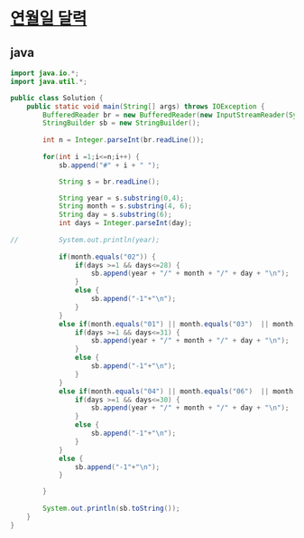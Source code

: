 # [연월일 달력](https://swexpertacademy.com/main/code/problem/problemDetail.do?problemLevel=1&contestProbId=AV5QLkdKAz4DFAUq&categoryId=AV5QLkdKAz4DFAUq&categoryType=CODE&problemTitle=&orderBy=FIRST_REG_DATETIME&selectCodeLang=ALL&select-1=1&pageSize=10&pageIndex=1)


## java
``` java
import java.io.*;
import java.util.*;

public class Solution {
	public static void main(String[] args) throws IOException {
		BufferedReader br = new BufferedReader(new InputStreamReader(System.in));
		StringBuilder sb = new StringBuilder();
		
		int n = Integer.parseInt(br.readLine());
		
		for(int i =1;i<=n;i++) {
			sb.append("#" + i + " ");

			String s = br.readLine();

			String year = s.substring(0,4);
			String month = s.substring(4, 6);
			String day = s.substring(6);
			int days = Integer.parseInt(day);
			
//			System.out.println(year);
			
			if(month.equals("02")) {
				if(days >=1 && days<=28) {
					sb.append(year + "/" + month + "/" + day + "\n");
				}
				else {
					sb.append("-1"+"\n");
				}
			}
			else if(month.equals("01") || month.equals("03")  || month.equals("05") || month.equals("07") || month.equals("08") || month.equals("10") || month.equals("12") ) {
				if(days >=1 && days<=31) {
					sb.append(year + "/" + month + "/" + day + "\n");
				}
				else {
					sb.append("-1"+"\n");
				}
			}
			else if(month.equals("04") || month.equals("06")  || month.equals("09") || month.equals("11")){
				if(days >=1 && days<=30) {
					sb.append(year + "/" + month + "/" + day + "\n");
				}
				else {
					sb.append("-1"+"\n");
				}
			}
			else {
				sb.append("-1"+"\n");
			}

		}
		
		System.out.println(sb.toString());
	}
}
```